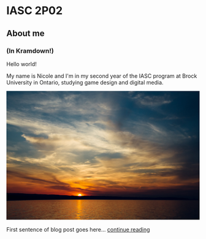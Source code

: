 # IASC 2P02

## About me

### (In Kramdown!)

Hello world!

My name is Nicole and I'm in my second year of the IASC program at Brock University in Ontario, studying game design and digital media.

![](images/sunset.jpg)

First sentence of blog post goes here... [continue reading](blog)
